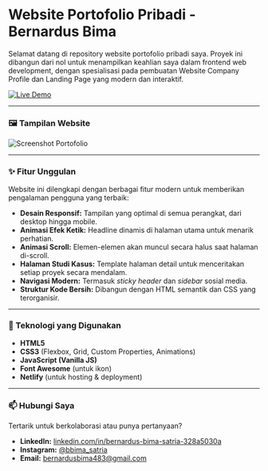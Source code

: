 # Website Portofolio Pribadi - Bernardus Bima

Selamat datang di repository website portofolio pribadi saya. Proyek ini dibangun dari nol untuk menampilkan keahlian saya dalam frontend web development, dengan spesialisasi pada pembuatan Website Company Profile dan Landing Page yang modern dan interaktif.

[![Live Demo](https://img.shields.io/badge/Lihat%20Live-Demo-brightgreen?style=for-the-badge&logo=netlify)]([https://bernardusbimaporto.netlify.app/])

---

### 🖼️ Tampilan Website
![Screenshot Portofolio]([https://raw.githubusercontent.com/BernardusBima/web-portofolio-bernardus-bima/main/images/Banner.png])

---

### ✨ Fitur Unggulan
Website ini dilengkapi dengan berbagai fitur modern untuk memberikan pengalaman pengguna yang terbaik:
-   **Desain Responsif:** Tampilan yang optimal di semua perangkat, dari desktop hingga mobile.
-   **Animasi Efek Ketik:** Headline dinamis di halaman utama untuk menarik perhatian.
-   **Animasi Scroll:** Elemen-elemen akan muncul secara halus saat halaman di-scroll.
-   **Halaman Studi Kasus:** Template halaman detail untuk menceritakan setiap proyek secara mendalam.
-   **Navigasi Modern:** Termasuk *sticky header* dan *sidebar* sosial media.
-   **Struktur Kode Bersih:** Dibangun dengan HTML semantik dan CSS yang terorganisir.

---

### 🔨 Teknologi yang Digunakan
-   **HTML5**
-   **CSS3** (Flexbox, Grid, Custom Properties, Animations)
-   **JavaScript (Vanilla JS)**
-   **Font Awesome** (untuk ikon)
-   **Netlify** (untuk hosting & deployment)

---

### 📫 Hubungi Saya
Tertarik untuk berkolaborasi atau punya pertanyaan?
-   **LinkedIn:** [linkedin.com/in/bernardus-bima-satria-328a5030a](https://www.linkedin.com/in/bernardus-bima-satria-328a5030a/)
-   **Instagram:** [@bbima_satria](https://instagram.com/bbima_satria)
-   **Email:** [bernardusbima483@gmail.com](mailto:bernardusbima483@gmail.com)
